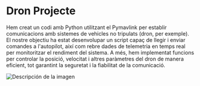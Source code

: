 # Dron Projecte

Hem creat un codi amb Python utilitzant el Pymavlink per establir comunicacions amb sistemes de vehicles no tripulats (dron, per exemple). El nostre objectiu ha estat desenvolupar un script capaç de llegir i enviar comandes a l'autopilot, així com rebre dades de telemetria en temps real per monitoritzar el rendiment del sistema. A més, hem implementat funcions per controlar la posició, velocitat i altres paràmetres del dron de manera eficient, tot garantint la seguretat i la fiabilitat de la comunicació.

![Descripción de la imagen](3a65464669555d30cfcdaf4c30929d146.png)
